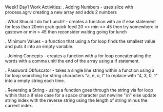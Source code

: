Week1 Day1
Work Activities:
 . Adding Numbers - uses slice with process.agrv creating a new array and adds 2 numbers

 . What Should I do for Lunch? - creates a function with an if else statement for less than 20min grab quick feed 20 =< min =< 45 then try somewhere in gastown or min > 45 then reconsider waiting going for lunch

 . Minimum Values - a function that using a for loop finds the smallest value and puts it into an empty variable.

 . Joining Concepts - creates a function with a for loop concatenating the words with a comma unitl the end of the array using a if statement.

 . Password Obfuscator - takes a single line string within a function using a for loop searching for string characters "a, e, o, l" to replace with "4, 3, 0, 1" into a empty string each time.

 . Reversing a String - using a function goes through the string via for loop within that a if else case for a space character put newline "\n" else update string index with the reverse string using the length of string minus the current index.